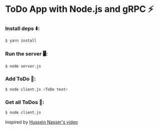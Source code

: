 # ToDo App with Node.js and gRPC ⚡

### Install deps ⬇️:
```bash
$ yarn install
```
### Run the server 🖥️:
```bash
$ node server.js
```

### Add ToDo 📝:
```bash
$ node client.js <ToDo text>
```

### Get all ToDos 📃:
```bash
$ node client.js
```


Inspired by [Hussein Nasser's video](https://www.youtube.com/watch?v=Yw4rkaTc0f8)